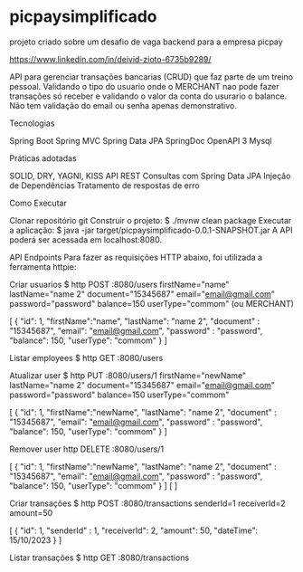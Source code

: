 # picpaysimplificado
projeto criado sobre um desafio de vaga backend para a empresa picpay

https://www.linkedin.com/in/deivid-zioto-6735b9289/

API para gerenciar transações bancarias (CRUD) que faz parte de um treino pessoal.
Validando o tipo do usuario onde o MERCHANT nao pode fazer transações só receber e validando o valor da conta do usurario o balance. Não tem validação do email ou senha apenas demonstrativo.

Tecnologias

Spring Boot Spring MVC Spring Data JPA SpringDoc OpenAPI 3 Mysql

Práticas adotadas

SOLID, DRY, YAGNI, KISS API REST Consultas com Spring Data JPA Injeção de Dependências Tratamento de respostas de erro

Como Executar

Clonar repositório git Construir o projeto: $ ./mvnw clean package Executar a aplicação: $ java -jar target/picpaysimplificado-0.0.1-SNAPSHOT.jar A API poderá ser acessada em localhost:8080.

API Endpoints Para fazer as requisições HTTP abaixo, foi utilizada a ferramenta httpie:

Criar usuarios $ http POST :8080/users firstName="name" lastName="name 2" document="15345687" email="email@gmail.com" password="password" balance=150 userType="commom" (ou MERCHANT)

[ { "id": 1, "firstName":"name", "lastName": "name 2", "document" : "15345687", "email": "email@gmail.com", "password" : "password", "balance": 150, "userType": "commom" } ] 

Listar employees $ http GET :8080/users

 Atualizar user $ http PUT :8080/users/1 firstName="newName" lastName="name 2" document="15345687" email="email@gmail.com" password="password" balance=150 userType="commom"
 
[ { "id": 1, "firstName":"newName", "lastName": "name 2", "document" : "15345687", "email": "email@gmail.com", "password" : "password", "balance": 150, "userType": "commom" } ]

Remover user http DELETE :8080/users/1

[ {  "id": 1, "firstName":"newName", "lastName": "name 2", "document" : "15345687", "email": "email@gmail.com", "password" : "password", "balance": 150, "userType": "commom" } ] 
[ ]

Criar transações $ http POST :8080/transactions senderId=1 receiverId=2 amount=50

[ { "id": 1, "senderId" : 1, "receiverId": 2, "amount": 50, "dateTime": 15/10/2023 } ] 

Listar transações $ http GET :8080/transactions
